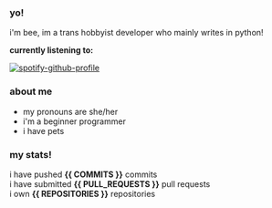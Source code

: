### **yo!**

i'm bee, im a trans hobbyist developer who mainly writes in python!

**currently listening to:**

[![spotify-github-profile](https://spotify-github-profile.vercel.app/api/view?uid=ax54qo5ows0hqrdgicwgfbqj8&cover_image=true&theme=novatorem&bar_color=53b14f&bar_color_cover=false)](https://spotify-github-profile.vercel.app/api/view?uid=ax54qo5ows0hqrdgicwgfbqj8&redirect=true) 

### **about me**
-   my pronouns are she/her
-   i'm a beginner programmer
-   i have pets

### **my stats!**
    
i have pushed **{{ COMMITS }}** commits    
i have submitted **{{ PULL_REQUESTS }}** pull requests     
i own **{{ REPOSITORIES }}** repositories
